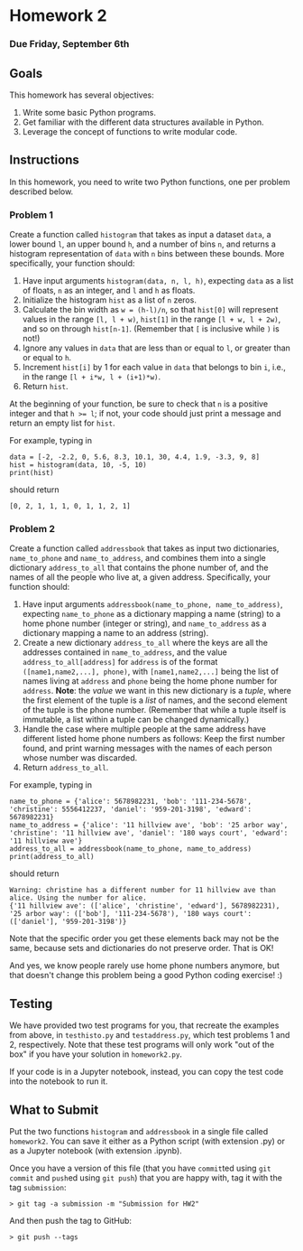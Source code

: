 # Homework 2

### Due Friday, September 6th

## Goals

This homework has several objectives:

1. Write some basic Python programs.
2. Get familiar with the different data structures available in Python.
3. Leverage the concept of functions to write modular code.

## Instructions

In this homework, you need to write two Python functions, one per problem described below.

### Problem 1

Create a function called `histogram` that takes as input a dataset `data`, a lower bound `l`, an upper bound `h`, and a number of bins `n`, and returns a histogram representation of `data` with `n` bins between these bounds. More specifically, your function should:

1. Have input arguments `histogram(data, n, l, h)`, expecting `data` as a list of floats, `n` as an integer, and `l` and `h` as floats.
2. Initialize the histogram `hist` as a list of `n` zeros.
3. Calculate the bin width as `w = (h-l)/n`, so that `hist[0]` will represent values in the range `[l, l + w)`, `hist[1]` in the range `[l + w, l + 2w)`, and so on through `hist[n-1]`. (Remember that `[` is inclusive while `)` is not!)
4. Ignore any values in `data` that are less than or equal to `l`, or greater than or equal to `h`.
5. Increment `hist[i]` by 1 for each value in `data` that belongs to bin `i`, i.e., in the range `[l + i*w, l + (i+1)*w)`.
6. Return `hist`.

At the beginning of your function, be sure to check that `n` is a positive integer and that `h >= l`; if not, your code should just print a message and return an empty list for `hist`.

For example, typing in

```
data = [-2, -2.2, 0, 5.6, 8.3, 10.1, 30, 4.4, 1.9, -3.3, 9, 8]
hist = histogram(data, 10, -5, 10)
print(hist)
```

should return

```
[0, 2, 1, 1, 1, 0, 1, 1, 2, 1]
```

### Problem 2

Create a function called `addressbook` that takes as input two dictionaries, `name_to_phone` and `name_to_address`, and combines them into a single dictionary `address_to_all` that contains the phone number of, and the names of all the people who live at, a given address. Specifically, your function should:

1. Have input arguments `addressbook(name_to_phone, name_to_address)`, expecting `name_to_phone` as a dictionary mapping a name (string) to a home phone number (integer or string), and `name_to_address` as a dictionary mapping a name to an address (string).
2. Create a new dictionary `address_to_all` where the keys are all the addresses contained in `name_to_address`, and the value `address_to_all[address]` for `address` is of the format `([name1,name2,...], phone)`, with `[name1,name2,...]` being the list of names living at `address` and `phone` being the home phone number for `address`. **Note**: the *value* we want in this new dictionary is a *tuple*, where the first element of the tuple is a *list* of names, and the second element of the tuple is the phone number. (Remember that while a tuple itself is immutable, a list within a tuple can be changed dynamically.) 
3. Handle the case where multiple people at the same address have different listed home phone numbers as follows: Keep the first number found, and print warning messages with the names of each person whose number was discarded.
4. Return `address_to_all`.

For example, typing in

```
name_to_phone = {'alice': 5678982231, 'bob': '111-234-5678', 'christine': 5556412237, 'daniel': '959-201-3198', 'edward': 5678982231}
name_to_address = {'alice': '11 hillview ave', 'bob': '25 arbor way', 'christine': '11 hillview ave', 'daniel': '180 ways court', 'edward': '11 hillview ave'}
address_to_all = addressbook(name_to_phone, name_to_address)
print(address_to_all)
```

should return

```
Warning: christine has a different number for 11 hillview ave than alice. Using the number for alice.
{'11 hillview ave': (['alice', 'christine', 'edward'], 5678982231), '25 arbor way': (['bob'], '111-234-5678'), '180 ways court': (['daniel'], '959-201-3198')}
```

Note that the specific order you get these elements back may not be the same, because sets and dictionaries do not preserve order. That is OK!

And yes, we know people rarely use home phone numbers anymore, but that doesn't change this problem being a good Python coding exercise! :)

## Testing

We have provided two test programs for you, that recreate the examples from above, in `testhisto.py` and `testaddress.py`, which test problems 1 and 2, respectively. Note that these test programs will only work "out of the box" if you have your solution in `homework2.py`.

If your code is in a Jupyter notebook, instead, you can copy the test code into the notebook to run it.

## What to Submit

Put the two functions `histogram` and `addressbook` in a single file called `homework2`. You can save it either as a Python script (with extension .py) or as a Jupyter notebook (with extension .ipynb).

Once you have a version of this file (that you have `commit`ted using `git commit` and `push`ed using `git push`) that you are happy with, tag it with the tag `submission`:

`> git tag -a submission -m "Submission for HW2"`

And then push the tag to GitHub:

`> git push --tags`